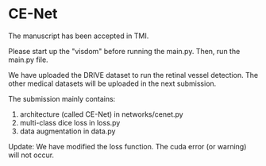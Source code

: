 # CE-Net
The manuscript has been accepted in TMI.

Please start up the "visdom" before running the main.py.
Then, run the main.py file.

We have uploaded the DRIVE dataset to run the retinal vessel detection. The other medical datasets will be
uploaded in the next submission.

The submission mainly contains:
1. architecture (called CE-Net) in networks/cenet.py
2. multi-class dice loss in loss.py
3. data augmentation in data.py

Update:
We have modified the loss function. 
The cuda error (or warning) will not occur. 
